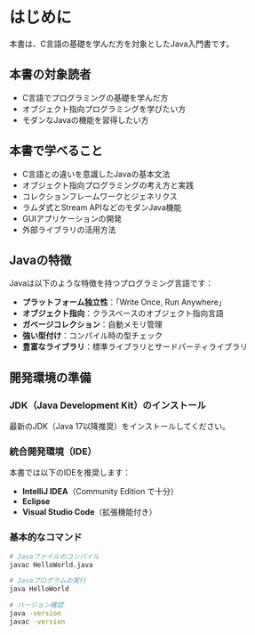 # はじめに

本書は、C言語の基礎を学んだ方を対象としたJava入門書です。

## 本書の対象読者

- C言語でプログラミングの基礎を学んだ方
- オブジェクト指向プログラミングを学びたい方
- モダンなJavaの機能を習得したい方

## 本書で学べること

- C言語との違いを意識したJavaの基本文法
- オブジェクト指向プログラミングの考え方と実践
- コレクションフレームワークとジェネリクス
- ラムダ式とStream APIなどのモダンJava機能
- GUIアプリケーションの開発
- 外部ライブラリの活用方法

## Javaの特徴

Javaは以下のような特徴を持つプログラミング言語です：

- **プラットフォーム独立性**：「Write Once, Run Anywhere」
- **オブジェクト指向**：クラスベースのオブジェクト指向言語
- **ガベージコレクション**：自動メモリ管理
- **強い型付け**：コンパイル時の型チェック
- **豊富なライブラリ**：標準ライブラリとサードパーティライブラリ

## 開発環境の準備

### JDK（Java Development Kit）のインストール

最新のJDK（Java 17以降推奨）をインストールしてください。

### 統合開発環境（IDE）

本書では以下のIDEを推奨します：
- **IntelliJ IDEA**（Community Edition で十分）
- **Eclipse**
- **Visual Studio Code**（拡張機能付き）

### 基本的なコマンド

```bash
# Javaファイルのコンパイル
javac HelloWorld.java

# Javaプログラムの実行
java HelloWorld

# バージョン確認
java -version
javac -version
```